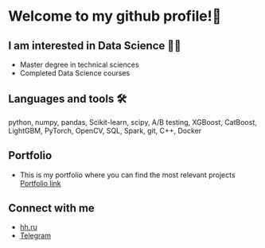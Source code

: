 # Welcome to my github profile!👋
## I am interested in Data Science 👩‍🎓
- Master degree in technical sciences
- Completed Data Science courses
## Languages and tools 🛠
python, numpy, pandas, Scikit-learn, scipy, A/B testing, XGBoost, CatBoost, LightGBM, PyTorch, OpenCV, SQL, Spark, git, C++, Docker
## Portfolio
- This is my portfolio where you can find the most relevant projects [Portfolio link](https://github.com/BGSs2019/Portfolio)
## Connect with me
- [hh.ru](https://hh.ru/resume/f6c305cdff0e24cce90039ed1f75665345484c)
- [Telegram](https://t.me/gb98q)
